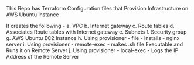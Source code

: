 
This Repo has Terraform Configuration files that 
Provision Infrastructure on AWS Ubuntu instance

It creates the following - 
a. VPC
b. Internet gateway
c. Route tables
d. Associates Route tables with Internet gateway
e. Subnets
f. Security group
g. AWS Ubuntu EC2 Instance
h. Using provisioner - file - Installs - nginx server
i. Using provisioner - remote-exec - makes .sh file Executable and Runs it on Remote Server
j. Using provisioner - local-exec - Logs the IP Address of the Remote Server
